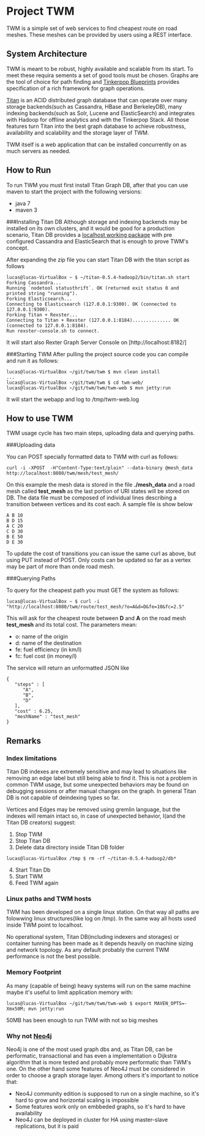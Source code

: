 # Project TWM

TWM is a simple set of web services to find cheapest route on road meshes. These meshes can be provided by users using a REST interface.

## System Architecture

TWM is meant to be robust, highly available and scalable from its start. To meet these requira sements a set of good tools must be chosen. Graphs are the tool of choice for path finding and [Tinkerpop Blueprints](https://github.com/tinkerpop/blueprints/wiki) provides specification of a rich framework for graph operations.

[Titan](http://thinkaurelius.github.io/titan/) is an ACID distributed graph database that can operate over many storage backends(such as Cassandra, HBase and BerkeleyDB), many indexing backends(such as Solr, Lucene and ElasticSearch) and integrates with Hadoop for offline analytics and with the Tinkerpop Stack. All those features turn Titan into the best graph database to achieve robustness, availability and scalability and the storage layer of TWM.

TWM itself is a web application that can be installed concurrently on as much servers as needed.

## How to Run
To run TWM you must first install Titan Graph DB, after that you can use maven to start the project with the following versions:

* java 7
* maven 3

###Installing Titan DB
Although storage and indexing backends may be installed on its own clusters, and it would be good for a production scenario, Titan DB provides a [localhost working package](http://s3.thinkaurelius.com/downloads/titan/titan-0.5.4-hadoop2.zip) with pre configured Cassandra and ElasticSearch that is enough to prove TWM's concept.

After expanding the zip file you can start Titan DB with the titan script as follows

```
lucas@lucas-VirtualBox ~ $ ~/titan-0.5.4-hadoop2/bin/titan.sh start
Forking Cassandra...
Running `nodetool statusthrift`. OK (returned exit status 0 and printed string "running").
Forking Elasticsearch...
Connecting to Elasticsearch (127.0.0.1:9300). OK (connected to 127.0.0.1:9300).
Forking Titan + Rexster...
Connecting to Titan + Rexster (127.0.0.1:8184).............. OK (connected to 127.0.0.1:8184).
Run rexster-console.sh to connect.
```
It will start also Rexter Graph Server Console on [http://localhost:8182/]

###Starting TWM
After pulling the project source code you can compile and run it as follows:

```
lucas@lucas-VirtualBox ~/git/twm/twm $ mvn clean install
...
lucas@lucas-VirtualBox ~/git/twm/twm $ cd twm-web/
lucas@lucas-VirtualBox ~/git/twm/twm/twm-web $ mvn jetty:run
```
It will start the webapp and log to /tmp/twm-web.log

## How to use TWM
TWM usage cycle has two main steps, uploading data and querying paths.

###Uploading data

You can POST specially formatted data to TWM with curl as follows:

```
curl -i -XPOST  -H"Content-Type:text/plain" --data-binary @mesh_data http://localhost:8080/twm/mesh/test_mesh/
```
On this example the mesh data is stored in the file **./mesh_data** and a road mesh called **test_mesh** as the last portion of URI states will be stored on DB. The data file must be composed of individual lines describing a transition between vertices and its cost each. A sample file is show below

```
A B 10
B D 15
A C 20
C D 30
B E 50
D E 30
```

To update the cost of transitions you can issue the same curl as above, but using PUT instead of POST. Only costs can be updated so far as a vertex may be part of more than onde road mesh.

###Querying Paths

To query for the cheapest path you must GET the system as follows:
```
lucas@lucas-VirtualBox ~ $ curl -i "http://localhost:8080/twm/route/test_mesh/?o=A&d=D&fe=10&fc=2.5"
```

This will ask for the cheapest route between **D** and **A** on the road mesh **test_mesh** and its total cost. The parameters mean:

* o: name of the origin
* d: name of the destination
* fe: fuel efficiency (in km/l)
* fc: fuel cost (in money/l)

The service will return an unformatted JSON like 

```
{
   "steps" : [
      "A",
      "B",
      "D"
   ],
   "cost" : 6.25,
   "meshName" : "test_mesh"
}
```

## Remarks
### Index limitations
Titan DB indexes are extremely sensitive and may lead to situations like removing an edge label but still being able to find it. This is not a problem in common TWM usage, but some unexpected behaviors may be found on debugging sessions or after manual changes on the graph. In general Titan DB is not capable of deindexing types so far.

Vertices and Edges may be removed using gremlin language, but the indexes will remain intact so, in case of unexpected behavior, I(and the Titan DB creators) suggest:

1. Stop TWM
2. Stop Titan DB
3. Delete data directory inside Titan DB folder
```
lucas@lucas-VirtualBox /tmp $ rm -rf ~/titan-0.5.4-hadoop2/db*
```
4. Start Titan Db
5. Start TWM
6. Feed TWM again

### Linux paths and TWM hosts
TWM has been developed on a single linux station. On that way all paths are folowwing linux structures(like log on /tmp). In the same way all hosts used inside TWM point to localhost.

No operational system, Titan DB(including indexers and storages) or container tunning has been made as it depends heavily on machine sizing and network topology. As any default probably the current TWM performance is not the best possible.

### Memory Footprint
As many (capable of being) heavy systems will run on the same machine maybe it's useful to limit application memory with:

```
lucas@lucas-VirtualBox ~/git/twm/twm/twm-web $ export MAVEN_OPTS=-Xmx50M; mvn jetty:run
```
50MB has been enough to run TWM with not so big meshes 


### Why not [Neo4j](http://neo4j.com/)

Neo4j is one of the most used graph dbs and, as Titan DB, can be performatic, transactional and has even a implementation o Dijkstra algorithm that is more tested and probably more performatic than TWM's one. On the other hand some features of Neo4J must be considered in order to choose a graph storage layer. Among others it's important to notice that:

* Neo4J community edition is supposed to run on a single machine, so it's hard to grow and horizontal scaling is impossible
* Some features work only on embbeded graphs, so it's hard to have availability
* Neo4J can be deployed in cluster for HA using master-slave replications, but it is paid
